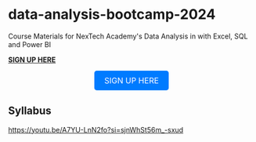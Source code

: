 # data-analysis-bootcamp-2024
Course Materials for NexTech Academy's Data  Analysis in with Excel, SQL and Power BI

[**SIGN UP HERE**](https://forms.gle/eZDj4UpESg8sCnEF8)


<div align="center">
  <a href="https://forms.gle/eZDj4UpESg8sCnEF8" class="button">SIGN UP HERE</a>
</div>

<style>
.button {
  background-color: #007BFF;
  color: white;
  padding: 10px 20px;
  text-align: center;
  text-decoration: none;
  display: inline-block;
  font-size: 16px;
  border-radius: 5px;
}
</style>
## Syllabus



https://youtu.be/A7YU-LnN2fo?si=sjnWhSt56m_-sxud


